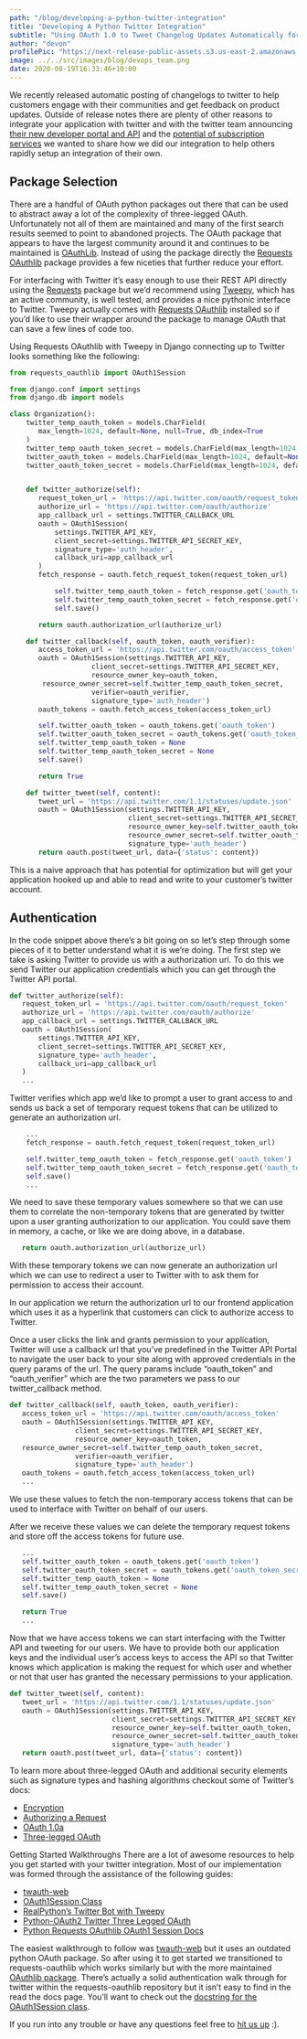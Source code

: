 ```yaml
---
path: "/blog/developing-a-python-twitter-integration"
title: "Developing A Python Twitter Integration"
subtitle: "Using OAuth 1.0 to Tweet Changelog Updates Automatically for Users"
author: "devon"
profilePic: "https://next-release-public-assets.s3.us-east-2.amazonaws.com/devon_profile_pic.png"
image: ../../src/images/blog/devops_team.png
date: 2020-08-19T16:33:46+10:00
---
```


We recently released automatic posting of changelogs to twitter to help
customers engage with their communities and get feedback on product updates.
Outside of release notes there are plenty of other reasons to integrate your
application with twitter and with the twitter team announcing
[their new developer portal and API](https://blog.twitter.com/developer/en_us/topics/tools/2020/introducing_new_twitter_api.html)
and the [potential of subscription services](https://www.theverge.com/2020/7/8/21317266/twitter-subscription-platform-codename-gryphon-job-listing) we wanted to share how we
did our integration to help others rapidly setup an integration of their own.

## Package Selection

There are a handful of OAuth python packages out there that can be used to abstract
away a lot of the complexity of three-legged OAuth. Unfortunately not all of them are
maintained and many of the first search results seemed to point to abandoned projects.
The OAuth package that appears to have the largest community around it and continues to
be maintained is [OAuthLib](https://github.com/oauthlib/oauthlib). Instead of using the package
directly the [Requests OAuthlib](https://github.com/requests/requests-oauthlib)
package provides a few niceties that further reduce your effort.

For interfacing with Twitter it’s easy enough to use their REST API directly using the
[Requests](https://requests.readthedocs.io/en/master/) package but we’d recommend using
[Tweepy](https://github.com/tweepy/tweepy), which has an active community, is well
tested, and provides a nice pythonic interface to Twitter. Tweepy actually comes with
[Requests OAuthlib](https://github.com/requests/requests-oauthlib) installed so if you’d like to use their wrapper around the package to
manage OAuth that can save a few lines of code too.

Using Requests OAuthlib with Tweepy in Django connecting up to Twitter looks something
like the following:

```python
from requests_oauthlib import OAuth1Session

from django.conf import settings
from django.db import models

class Organization():
    twitter_temp_oauth_token = models.CharField(
       max_length=1024, default=None, null=True, db_index=True
    )
    twitter_temp_oauth_token_secret = models.CharField(max_length=1024, default=None, null=True)
    twitter_oauth_token = models.CharField(max_length=1024, default=None, null=True)
    twitter_oauth_token_secret = models.CharField(max_length=1024, default=None, null=True)


    def twitter_authorize(self):
       request_token_url = 'https://api.twitter.com/oauth/request_token'
       authorize_url = 'https://api.twitter.com/oauth/authorize'
       app_callback_url = settings.TWITTER_CALLBACK_URL
       oauth = OAuth1Session(
           settings.TWITTER_API_KEY,
           client_secret=settings.TWITTER_API_SECRET_KEY,
           signature_type='auth_header',
           callback_uri=app_callback_url
       )
       fetch_response = oauth.fetch_request_token(request_token_url)

           self.twitter_temp_oauth_token = fetch_response.get('oauth_token')
           self.twitter_temp_oauth_token_secret = fetch_response.get('oauth_token_secret')
           self.save()

       return oauth.authorization_url(authorize_url)

    def twitter_callback(self, oauth_token, oauth_verifier):
       access_token_url = 'https://api.twitter.com/oauth/access_token'
       oauth = OAuth1Session(settings.TWITTER_API_KEY,
                    client_secret=settings.TWITTER_API_SECRET_KEY,
                    resource_owner_key=oauth_token,
        resource_owner_secret=self.twitter_temp_oauth_token_secret,
                    verifier=oauth_verifier,
                    signature_type='auth_header')
       oauth_tokens = oauth.fetch_access_token(access_token_url)

       self.twitter_oauth_token = oauth_tokens.get('oauth_token')
       self.twitter_oauth_token_secret = oauth_tokens.get('oauth_token_secret')
       self.twitter_temp_oauth_token = None
       self.twitter_temp_oauth_token_secret = None
       self.save()

       return True

    def twitter_tweet(self, content):
       tweet_url = 'https://api.twitter.com/1.1/statuses/update.json'
       oauth = OAuth1Session(settings.TWITTER_API_KEY,
                             client_secret=settings.TWITTER_API_SECRET_KEY,
                             resource_owner_key=self.twitter_oauth_token,
                             resource_owner_secret=self.twitter_oauth_token_secret,
                             signature_type='auth_header')
       return oauth.post(tweet_url, data={'status': content})
```

This is a naive approach that has potential for optimization but will get your
application hooked up and able to read and write to your customer’s twitter
account.

## Authentication

In the code snippet above there’s a bit going on so let’s step through some
pieces of it to better understand what it is we’re doing. The first step we take
is asking Twitter to provide us with a authorization url. To do this we send Twitter
our application credentials which you can get through the Twitter API portal.

```python
def twitter_authorize(self):
   request_token_url = 'https://api.twitter.com/oauth/request_token'
   authorize_url = 'https://api.twitter.com/oauth/authorize'
   app_callback_url = settings.TWITTER_CALLBACK_URL
   oauth = OAuth1Session(
       settings.TWITTER_API_KEY,
       client_secret=settings.TWITTER_API_SECRET_KEY,
       signature_type='auth_header',
       callback_uri=app_callback_url
   )
   ...
```

Twitter verifies which app we’d like to prompt a user to grant access to and sends
us back a set of temporary request tokens that can be utilized to generate an
authorization url.

```python
    ...
    fetch_response = oauth.fetch_request_token(request_token_url)

    self.twitter_temp_oauth_token = fetch_response.get('oauth_token')
    self.twitter_temp_oauth_token_secret = fetch_response.get('oauth_token_secret')
    self.save()
    ...
```

We need to save these temporary values somewhere so that we can use them to
correlate the non-temporary tokens that are generated by twitter upon a user
granting authorization to our application. You could save them in memory, a cache,
or like we are doing above, in a database.

```python
   return oauth.authorization_url(authorize_url)
```

With these temporary tokens we can now generate an authorization url which we can use to
redirect a user to Twitter with to ask them for permission to access their account.

In our application we return the authorization url to our frontend application which uses
it as a hyperlink that customers can click to authorize access to Twitter.

Once a user clicks the link and grants permission to your application, Twitter will use
a callback url that you’ve predefined in the Twitter API Portal to navigate the user
back to your site along with approved credentials in the query params of the url. The
query params include “oauth_token” and “oauth_verifier” which are the two parameters we
pass to our twitter_callback method.

```python
def twitter_callback(self, oauth_token, oauth_verifier):
   access_token_url = 'https://api.twitter.com/oauth/access_token'
   oauth = OAuth1Session(settings.TWITTER_API_KEY,
                client_secret=settings.TWITTER_API_SECRET_KEY,
                resource_owner_key=oauth_token,
   resource_owner_secret=self.twitter_temp_oauth_token_secret,
                verifier=oauth_verifier,
                signature_type='auth_header')
   oauth_tokens = oauth.fetch_access_token(access_token_url)
   ...
```

We use these values to fetch the non-temporary access tokens that can be used to interface
with Twitter on behalf of our users.

After we receive these values we can delete the temporary request tokens and store off
the access tokens for future use.

```python
   ...
   self.twitter_oauth_token = oauth_tokens.get('oauth_token')
   self.twitter_oauth_token_secret = oauth_tokens.get('oauth_token_secret')
   self.twitter_temp_oauth_token = None
   self.twitter_temp_oauth_token_secret = None
   self.save()

   return True
   ...
```

Now that we have access tokens we can start interfacing with the Twitter API and
tweeting for our users. We have to provide both our application keys and the individual
user’s access keys to access the API so that Twitter knows which application is making
the request for which user and whether or not that user has granted the necessary
permissions to your application.

```python
def twitter_tweet(self, content):
   tweet_url = 'https://api.twitter.com/1.1/statuses/update.json'
   oauth = OAuth1Session(settings.TWITTER_API_KEY,
                         client_secret=settings.TWITTER_API_SECRET_KEY,
                         resource_owner_key=self.twitter_oauth_token,
                         resource_owner_secret=self.twitter_oauth_token_secret,
                         signature_type='auth_header')
   return oauth.post(tweet_url, data={'status': content})
```

To learn more about three-legged OAuth and additional security elements such as signature
types and hashing algorithms checkout some of Twitter’s docs:

-   [Encryption](https://developer.twitter.com/en/docs/authentication/oauth-1-0a/creating-a-signature)
-   [Authorizing a Request](https://developer.twitter.com/en/docs/authentication/oauth-1-0a/authorizing-a-request)
-   [OAuth 1.0a](https://developer.twitter.com/en/docs/authentication/oauth-1-0a)
-   [Three-legged OAuth](https://developer.twitter.com/en/docs/authentication/oauth-1-0a/obtaining-user-access-tokens)

Getting Started Walkthroughs
There are a lot of awesome resources to help you get started with your twitter integration.
Most of our implementation was formed through the assistance of the following guides:

-   [twauth-web](https://github.com/twitterdev/twauth-web/blob/master/twauth-web.py)
-   [OAuth1Session Class](https://github.com/requests/requests-oauthlib/blob/c80b2b6d9f518c3cbcc424237a6075de5dcdb2fe/requests_oauthlib/oauth1_session.py#L52-L104)
-   [RealPython’s Twitter Bot with Tweepy](https://realpython.com/twitter-bot-python-tweepy/)
-   [Python-OAuth2 Twitter Three Legged OAuth](https://github.com/joestump/python-oauth2/wiki/Twitter-Three-legged-OAuth)
-   [Python Requests OAuthlib OAuth1 Session Docs](https://github.com/requests/requests-oauthlib/blob/c80b2b6d9f518c3cbcc424237a6075de5dcdb2fe/requests_oauthlib/oauth1_session.py)

The easiest walkthrough to follow was
[twauth-web](https://github.com/twitterdev/twauth-web/blob/master/twauth-web.py)
but it uses an outdated python OAuth package. So after using it to get started we transitioned to requests-oauthlib
which works similarly but with the more maintained [OAuthlib package](https://github.com/oauthlib/oauthlib). There’s actually a
solid authentication walk through for twitter within the requests-oauthlib repository
but it isn’t easy to find in the read the docs page. You’ll want to check out the [docstring
for the OAuth1Session class](https://github.com/requests/requests-oauthlib/blob/c80b2b6d9f518c3cbcc424237a6075de5dcdb2fe/requests_oauthlib/oauth1_session.py#L52-L104).

If you run into any trouble or have any questions feel free to [hit us up](https://www.nextrelease.io/contact) :).
